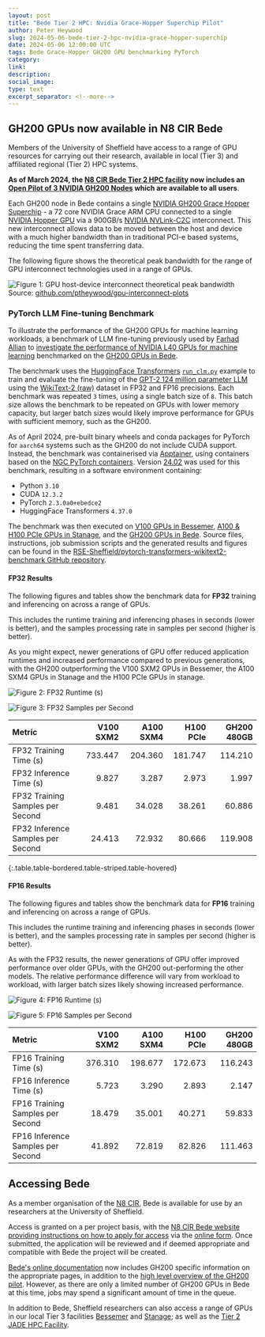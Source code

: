 ```yaml
---
layout: post
title: "Bede Tier 2 HPC: Nvidia Grace-Hopper Superchip Pilot"
author: Peter Heywood
slug: 2024-05-06-bede-tier-2-hpc-nvidia-grace-hopper-superchip
date: 2024-05-06 12:00:00 UTC
tags: Bede Grace-Hopper GH200 GPU benchmarking PyTorch
category:
link:
description:
social_image:
type: text
excerpt_separator: <!--more-->
---
```


## GH200 GPUs now available in N8 CIR Bede

Members of the University of Sheffield have access to a range of GPU resources for carrying out their research, available in local (Tier 3) and affiliated regional (Tier 2) HPC systems.

**As of March 2024, the [N8 CIR Bede Tier 2 HPC facility][bede] now includes an [Open Pilot of 3 NVIDIA GH200 Nodes][bede-gh200-pilot-docs] which are available to all users**.

Each GH200 node in Bede contains a single [NVIDIA GH200 Grace Hopper Superchip][nvidia-gh200-superchip] - a 72 core NVIDIA Grace ARM CPU connected to a single [NVIDIA Hopper GPU][nvidia-h100-architecture] via a 900GB/s [NVIDIA NVLink-C2C][nvidia-nvlink-c2c] interconnect.
This new interconnect allows data to be moved between the host and device with a much higher bandwidth than in traditional PCI-e based systems, reducing the time spent transferring data.

<!--more-->

The following figure shows the theoretical peak bandwidth for the range of GPU interconnect technologies used in a range of GPUs.

![Figure 1: GPU host-device interconnect theoretical peak bandwidth](/assets/images/2024-05-06-bede-tier-2-hpc-nvidia-grace-hopper-superchip/gpu-interconnects-tuos.png)
Source: [github.com/ptheywood/gpu-interconnect-plots][ptheywood/gpu-interconnect-plots]

### PyTorch LLM Fine-tuning Benchmark

To illustrate the performance of the GH200 GPUs for machine learning workloads, a benchmark of LLM fine-tuning previously used by [Farhad Allian][farhad-github] to [investigate the performance of NVIDIA L40 GPUs for machine learning][l40-pytorch-benchmark-blog] benchmarked on the [GH200 GPUs in Bede][bede-gh200-pilot-docs].

The benchmark uses the [HuggingFace Transformers][huggingface-transfomers] [`run_clm.py`][huggingface-transformers-runclm] example to train and evaluate the fine-tuning of the [GPT-2 124 million parameter LLM][gpt-2] using the [WikiText-2 (raw)][wikitext-2-raw] dataset in FP32 and FP16 precisions.
Each benchmark was repeated `3` times, using a single batch size of `8`.
This batch size allows the benchmark to be repeated on GPUs with lower memory capacity, but larger batch sizes would likely improve performance for GPUs with sufficient memory, such as the GH200.

As of April 2024, pre-built binary wheels and conda packages for PyTorch for `aarch64` systems such as the GH200 do not include CUDA support.
Instead, the benchmark was containerised via [Apptainer][apptainer], using containers based on the [NGC PyTorch containers][ngc-pytorch].
Version [24.02][ngc-pytroch-24.02] was used for this benchmark, resulting in a software environment containing:

+ Python `3.10`
+ CUDA `12.3.2`
+ PyTorch `2.3.0a0+ebedce2`
+ HuggingFace Transformers `4.37.0`

The benchmark was then executed on [V100 GPUs in Bessemer][bessemer-gpus], [A100 & H100 PCIe GPUs in Stanage][stanage-gpus], and the [GH200 GPUs in Bede][bede-gh200-pilot-docs].
Source files, instructions, job submission scripts and the generated results and figures can be found in the [RSE-Sheffield/pytorch-transformers-wikitext2-benchmark GitHub repository][RSE-Sheffield/pytorch-transformers-wikitext2-benchmark].

#### FP32 Results

The following figures and tables show the benchmark data for **FP32** training and inferencing on across a range of GPUs.

This includes the runtime training and inferencing phases in seconds (lower is better),
and the samples processing rate in samples per second (higher is better).

As you might expect, newer generations of GPU offer reduced application runtimes and increased performance compared to previous generations, with the GH200 outperforming the V100 SXM2 GPUs in Bessemer, the A100 SXM4 GPUs in Stanage and the H100 PCIe GPUs in stanage.

![Figure 2: FP32 Runtime (s)](/assets/images/2024-05-06-bede-tier-2-hpc-nvidia-grace-hopper-superchip/ngc-pytorch-24.02-fp32-runtime.png)

![Figure 3: FP32 Samples per Second](/assets/images/2024-05-06-bede-tier-2-hpc-nvidia-grace-hopper-superchip/ngc-pytorch-24.02-fp32-samples-per-second.png)

| Metric                            |   V100 SXM2 |   A100 SXM4 |   H100 PCIe |   GH200 480GB |
|:----------------------------------|------------:|------------:|------------:|--------------:|
| FP32 Training Time (s)            |     733.447 |     204.360 |     181.747 |       114.210 |
| FP32 Inference Time (s)           |       9.827 |       3.287 |       2.973 |         1.997 |
| FP32 Training Samples per Second  |       9.481 |      34.028 |      38.261 |        60.886 |
| FP32 Inference Samples per Second |      24.413 |      72.932 |      80.666 |       119.908 |

{:.table.table-bordered.table-striped.table-hovered}

#### FP16 Results

The following figures and tables show the benchmark data for **FP16** training and inferencing on across a range of GPUs.

This includes the runtime training and inferencing phases in seconds (lower is better),
and the samples processing rate in samples per second (higher is better).

As with the FP32 results, the newer generations of GPU offer improved performance over older GPUs, with the GH200 out-performing the other models.
The relative performance difference will vary from workload to workload, with larger batch sizes likely showing increased performance.

![Figure 4: FP16 Runtime (s)](/assets/images/2024-05-06-bede-tier-2-hpc-nvidia-grace-hopper-superchip/ngc-pytorch-24.02-fp16-runtime.png)

![Figure 5: FP16 Samples per Second](/assets/images/2024-05-06-bede-tier-2-hpc-nvidia-grace-hopper-superchip/ngc-pytorch-24.02-fp16-samples-per-second.png)

| Metric                            |   V100 SXM2 |   A100 SXM4 |   H100 PCIe |   GH200 480GB |
|:----------------------------------|------------:|------------:|------------:|--------------:|
| FP16 Training Time (s)            |     376.310 |     198.677 |     172.673 |       116.243 |
| FP16 Inference Time (s)           |       5.723 |       3.290 |       2.893 |         2.147 |
| FP16 Training Samples per Second  |      18.479 |      35.001 |      40.271 |        59.833 |
| FP16 Inference Samples per Second |      41.892 |      72.819 |      82.826 |       111.463 |


## Accessing Bede

As a member organisation of the [N8 CIR][N8CIR], Bede is available for use by an researchers at the University of Sheffield.

Access is granted on a per project basis, with the [N8 CIR Bede website providing instructions on how to apply for access][N8CIR-Bede-Accessing-Bede] via the [online form][n8cir-bede-online-form].
Once submitted, the application will be reviewed and if deemed appropriate and compatible with Bede the project will be created.

[Bede's online documentation][bede-docs] now includes GH200 specific information on the appropriate pages, in addition to the [high level overview of the GH200 pilot][bede-gh200-pilot-docs].
However, as there are only a limited number of GH200 GPUs in Bede at this time, jobs may spend a significant amount of time in the queue.

In addition to Bede, Sheffield researchers can also access a range of GPUs in our local Tier 3 facilities [Bessemer][bessemer] and [Stanage][stanage]; as well as the [Tier 2 JADE HPC Facility][jade2].

<!-- Reference style links, to simplify reading the markdown -->

[N8CIR]: https://n8cir.org.uk/
[N8CIR-Bede-Accessing-Bede]:https://n8cir.org.uk/bede/accessing-bede/
[n8cir-bede-online-form]: https://n8cir.org.uk/bede/bede-application/
[stanage]: https://docs.hpc.shef.ac.uk/en/latest/stanage/
[bede-docs]: https://bede-documentation.readthedocs.io/en/latest/
[stanage-gpus]: https://docs.hpc.shef.ac.uk/en/latest/stanage/cluster_specs.html#gpu-nodes
[bessemer]: https://docs.hpc.shef.ac.uk/en/latest/bessemer/index.html
[bessemer-gpus]: https://docs.hpc.shef.ac.uk/en/latest/bessemer/cluster_specs.html#gpu-node-specifications
[jade2]: https://docs.hpc.shef.ac.uk/en/latest/other-uk-hpc-resources/jade2.html
[bede]: https://docs.hpc.shef.ac.uk/en/latest/other-uk-hpc-resources/bede.html
[nvidia-h100-architecture]: https://resources.nvidia.com/en-us-tensor-core
[nvidia-gh200-superchip]: https://www.nvidia.com/en-us/data-center/grace-hopper-superchip/
[nvidia-nvlink-c2c]: https://www.nvidia.com/en-us/data-center/nvlink-c2c/
[bede-gh200-pilot-docs]: https://bede-documentation.readthedocs.io/en/latest/usage/index.html#grace-hopper-pilot
[farhad-github]: https://github.com/f-allian
[l40-pytorch-benchmark-blog]: https://notesrcg.blogspot.com/2023/12/blog-post.html
[RSE-Sheffield/pytorch-transformers-wikitext2-benchmark]: https://github.com/RSE-Sheffield/pytorch-transformers-wikitext2-benchmark
[ptheywood/gpu-interconnect-plots]: https://github.com/ptheywood/gpu-interconnect-plots
[huggingface-transfomers]: https://huggingface.co/docs/transformers/en/index
[huggingface-transformers-runclm]: https://github.com/huggingface/transformers/blob/main/examples/pytorch/language-modeling/run_clm.py
[gpt-2]: https://huggingface.co/openai-community/gpt2
[wikitext-2-raw]: https://huggingface.co/datasets/wikitext
[apptainer]: https://apptainer.org/docs/user/main/introduction.html
[ngc-pytorch]: https://catalog.ngc.nvidia.com/orgs/nvidia/containers/pytorch
[ngc-pytroch-24.02]: https://docs.nvidia.com/deeplearning/frameworks/pytorch-release-notes/rel-24-02.html
